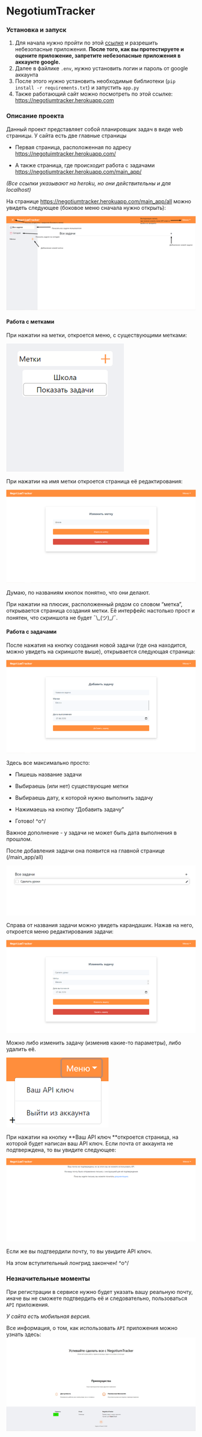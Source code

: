 # NegotiumTracker

### Установка и запуск

1. Для начала нужно пройти по этой [ссылке](https://myaccount.google.com/lesssecureapps) и разрешить небезопасные приложения. **После того, как вы протестируете и оцените приложение, запретите небезопасные приложения в аккаунте google.**
2. Далее в файлике `.env`, нужно установить логин и пароль от google аккаунта
3. После этого нужно установить необходимые библиотеки (`pip install -r requirements.txt`) и запустить `app.py`
4. Также работающий сайт можно посмотреть по этой ссылке: https://negotiumtracker.herokuapp.com

### Описание проекта

Данный проект представляет собой планировщик задач в виде web страницы. У сайта есть две главные страницы 

- Первая страница, расположенная по адресу https://negotuimtracker.herokuapp.com/

- А также страница, где происходит работа с задачами https://negotiumtracker.herokuapp.com/main_app/

*(Все ссылки указывают на heroku, но они действительны и для localhost)*

На странице https://negotiumtracker.herokuapp.com/main_app/all можно увидеть следующее (боковое меню сначала нужно открыть):

![Главная страница приложения](readmeimages/buttons.png)



#### Работа с метками

При нажатии на метки, откроется меню, с существующими метками:

![Меню меток](readmeimages/labelsmenu.png)

При нажатии на имя метки откроется страница её редактирования:

![Страница редактирования метки](readmeimages/editlabel.png)

Думаю, по названиям кнопок понятно, что они делают.

При нажатии на плюсик, расположенный рядом со словом “метка”, открывается страница создания метки. Её интерфейс настолько прост и понятен, что скриншота не будет ¯\\\_(ツ)_/¯.

#### Работа с задачами

После нажатия на кнопку создания новой задачи (где она находится, можно увидеть на скриншоте выше), открывается следующая страница: 

![Страница создания задачи](readmeimages/edittask.png)

Здесь все максимально просто:

- Пишешь название задачи

- Выбираешь (или нет) существующие метки

- Выбираешь дату, к которой нужно выполнить задачу

- Нажимаешь на кнопку “Добавить задачу”

- Готово! \^o^/

Важное дополнение - у задачи не может быть дата выполнения в прошлом.

После добавления задачи она появится на главной странице (/main_app/all)

![Лист задач](readmeimages/tasklist.png)

Справа от названия задачи можно увидеть карандашик. Нажав на него, откроется меню редактирования задачи: 

![Изменение задачи](readmeimages/edittask1.png)

Можно либо изменить задачу (изменив какие-то параметры), либо удалить её.

![Выпадающее меню](readmeimages/dropdownmenu.png)

При нажатии на кнопку **Ваш API ключ **откроется страница, на которой будет написан ваш API ключ. Если почта от аккаунта не подтверждена, то вы увидите следующее: 

![Страница с API ключом](readmeimages/showapikey.png)

Если же вы подтвердили почту, то вы увидите API ключ. 

На этом вступительный лонгрид закончен! \^o^/ 

### Незначительные моменты

При регистрации в сервисе нужно будет указать вашу реальную почту, иначе вы не сможете подтвердить её и следовательно, пользоваться `API` приложения.

*У сайта есть мобильная версия.* 

Все информация, о том, как использовать `API` приложения можно узнать здесь: ![](readmeimages/whereisapiaboutpage.jpg)
